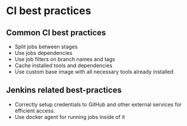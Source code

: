 # CI best practices

## Common CI best practices

* Split jobs between stages
* Use jobs dependencies
* Use job filters on branch names and tags
* Cache installed tools and dependencies
* Use custom base image with all necessary tools already installed

## Jenkins related best-practices

* Correctly setup credentials to GitHub and other
  external services for efficient access.
* Use docker agent for running jobs inside of it
